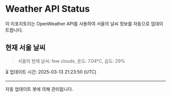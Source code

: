 
# Weather API Status

이 리포지토리는 OpenWeather API를 사용하여 서울의 날씨 정보를 자동으로 업데이트합니다.

## 현재 서울 날씨
> 서울의 현재 날씨: few clouds, 온도: 7.04°C, 습도: 29%

⏳ 업데이트 시간: 2025-03-13 21:23:50 (UTC)

---
자동 업데이트 봇에 의해 관리됩니다.
